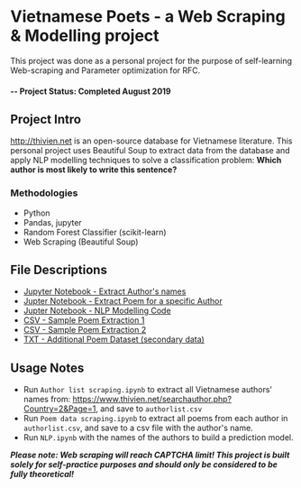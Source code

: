 # Vietnamese Poets - a Web Scraping & Modelling project
This project was done as a personal project for the purpose of self-learning Web-scraping and Parameter optimization for RFC.

#### -- Project Status: Completed August 2019

## Project Intro
http://thivien.net is an open-source database for Vietnamese literature. This personal project uses Beautiful Soup to extract data from the database and apply NLP modelling techniques to solve a classification problem: **Which author is most likely to write this sentence?**

### Methodologies
* Python
* Pandas, jupyter
* Random Forest Classifier (scikit-learn)
* Web Scraping (Beautiful Soup)

## File Descriptions
* [Jupyter Notebook - Extract Author's names](https://github.com/danieltpham/vietnamese-poets/blob/master/Author%20list%20scraping.ipynb)
* [Jupter Notebook - Extract Poem for a specific Author](https://github.com/danieltpham/vietnamese-poets/blob/master/Poem%20data%20scraping.ipynb)
* [Jupter Notebook - NLP Modelling Code](https://github.com/danieltpham/vietnamese-poets/blob/master/NLP.ipynb)
* [CSV - Sample Poem Extraction 1](https://github.com/danieltpham/vietnamese-poets/blob/master/XuanDieu.csv)
* [CSV - Sample Poem Extraction 2](https://github.com/danieltpham/vietnamese-poets/blob/master/HoXuanHuong.csv)
* [TXT - Additional Poem Dataset (secondary data)](https://github.com/danieltpham/vietnamese-poets/blob/master/truyen_kieu_data.txt)

## Usage Notes
* Run `Author list scraping.ipynb` to extract all Vietnamese authors' names from: https://www.thivien.net/searchauthor.php?Country=2&Page=1, and save to `authorlist.csv`
* Run `Poem data scraping.ipynb` to extract all poems from each author in `authorlist.csv`, and save to a csv file with the author's name.
* Run `NLP.ipynb` with the names of the authors to build a prediction model.

**_Please note: Web scraping will reach CAPTCHA limit! This project is built solely for self-practice purposes and should only be considered to be fully theoretical!_**
